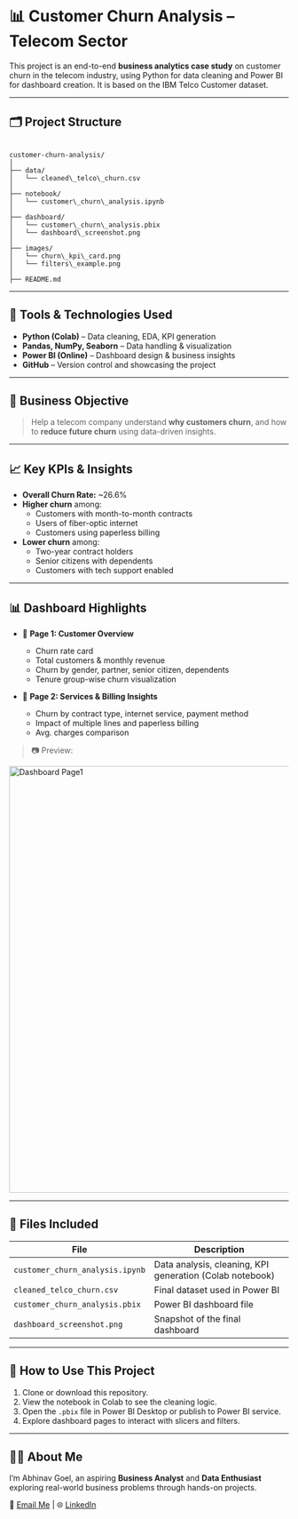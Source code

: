 # 📊 Customer Churn Analysis – Telecom Sector

This project is an end-to-end **business analytics case study** on customer churn in the telecom industry, using Python for data cleaning and Power BI for dashboard creation. It is based on the IBM Telco Customer dataset.

---

## 🗂️ Project Structure

```

customer-churn-analysis/
│
├── data/
│   └── cleaned\_telco\_churn.csv
│
├── notebook/
│   └── customer\_churn\_analysis.ipynb
│
├── dashboard/
│   └── customer\_churn\_analysis.pbix
│   └── dashboard\_screenshot.png
│
├── images/
│   └── churn\_kpi\_card.png
│   └── filters\_example.png
│
├── README.md

```

---

## 🧰 Tools & Technologies Used

- **Python (Colab)** – Data cleaning, EDA, KPI generation
- **Pandas, NumPy, Seaborn** – Data handling & visualization
- **Power BI (Online)** – Dashboard design & business insights
- **GitHub** – Version control and showcasing the project

---

## 📌 Business Objective

> Help a telecom company understand **why customers churn**, and how to **reduce future churn** using data-driven insights.

---

## 📈 Key KPIs & Insights

- **Overall Churn Rate:** ~26.6%
- **Higher churn** among:
  - Customers with month-to-month contracts
  - Users of fiber-optic internet
  - Customers using paperless billing
- **Lower churn** among:
  - Two-year contract holders
  - Senior citizens with dependents
  - Customers with tech support enabled

---

## 📊 Dashboard Highlights

- 🔹 **Page 1: Customer Overview**
  - Churn rate card
  - Total customers & monthly revenue
  - Churn by gender, partner, senior citizen, dependents
  - Tenure group-wise churn visualization

- 🔹 **Page 2: Services & Billing Insights**
  - Churn by contract type, internet service, payment method
  - Impact of multiple lines and paperless billing
  - Avg. charges comparison

> 📷 Preview:

<img width="1366" height="768" alt="Dashboard Page1" src="https://github.com/user-attachments/assets/426d1b3e-88b8-4faa-b124-5f9504be18ed" />

---

## 📁 Files Included

| File | Description |
|------|-------------|
| `customer_churn_analysis.ipynb` | Data analysis, cleaning, KPI generation (Colab notebook) |
| `cleaned_telco_churn.csv` | Final dataset used in Power BI |
| `customer_churn_analysis.pbix` | Power BI dashboard file |
| `dashboard_screenshot.png` | Snapshot of the final dashboard |

---

## 📌 How to Use This Project

1. Clone or download this repository.
2. View the notebook in Colab to see the cleaning logic.
3. Open the `.pbix` file in Power BI Desktop or publish to Power BI service.
4. Explore dashboard pages to interact with slicers and filters.

---

## 🙋‍♂️ About Me

I’m Abhinav Goel, an aspiring **Business Analyst** and **Data Enthusiast** exploring real-world business problems through hands-on projects.

📧 [Email Me](mailto:abhinavgoyal925938@example.com) | 🌐 [LinkedIn](https://www.linkedin.com/in/en-abhinav-goel/)


